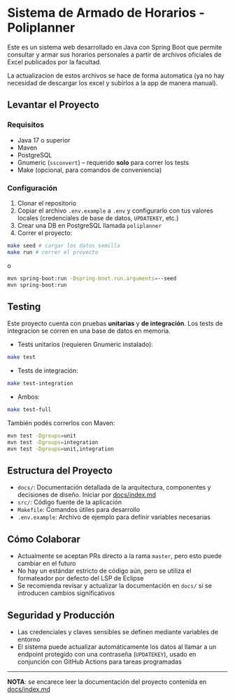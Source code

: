 # Sistema de Armado de Horarios - Poliplanner

Este es un sistema web desarrollado en Java con Spring Boot que permite consultar y armar sus
horarios personales a partir de archivos oficiales de Excel publicados por la facultad.

La actualizacion de estos archivos se hace de forma automatica (ya no hay necesidad de
descargar los excel y subirlos a la app de manera manual).

## Levantar el Proyecto

### Requisitos

- Java 17 o superior  
- Maven  
- PostgreSQL  
- Gnumeric (`ssconvert`) – requerido **solo** para correr los tests  
- Make (opcional, para comandos de conveniencia)

### Configuración

1. Clonar el repositorio  
2. Copiar el archivo `.env.example` a `.env` y configurarlo con tus valores locales
   (credenciales de base de datos, `UPDATEKEY`, etc.)  
3. Crear una DB en PostgreSQL llamada `poliplanner`
4. Correr el proyecto:
   
```bash
make seed # cargar los datos semilla
make run # correr el proyecto
```
o 
```bash
mvn spring-boot:run -Dspring-boot.run.arguments=--seed
mvn spring-boot:run
```

## Testing

Este proyecto cuenta con pruebas **unitarias** y **de integración**.
Los tests de integracion se corren en una base de datos en memoria.

- Tests unitarios (requieren Gnumeric instalado):

```bash
make test
```

- Tests de integración:

```bash
make test-integration
```

- Ambos:

```bash
make test-full
```

También podés correrlos con Maven:

```bash
mvn test -Dgroups=unit
mvn test -Dgroups=integration
mvn test -Dgroups=unit,integration
```

## Estructura del Proyecto

- `docs/`:
  Documentación detallada de la arquitectura, componentes y decisiones de diseño.
  Iniciar por [docs/index.md](docs/index.md)  
- `src/`:
  Código fuente de la aplicación  
- `Makefile`:
  Comandos útiles para desarrollo  
- `.env.example`:
  Archivo de ejemplo para definir variables necesarias

## Cómo Colaborar

- Actualmente se aceptan PRs directo a la rama `master`, pero esto puede cambiar en el futuro  
- No hay un estándar estricto de código aún, pero se utiliza el formateador por defecto del LSP
  de Eclipse  
- Se recomienda revisar y actualizar la documentación en `docs/` si se introducen cambios
  significativos

## Seguridad y Producción

- Las credenciales y claves sensibles se definen mediante variables de entorno  
- El sistema puede actualizar automáticamente los datos al llamar a un endpoint protegido con
  una contraseña (`UPDATEKEY`), usado en conjunción con GitHub Actions para tareas programadas

---

**NOTA**:
se encarece leer la documentación del proyecto contenida en [docs/index.md](docs/index.md)
